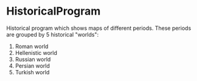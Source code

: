 # HistoricalProgram
Historical program which shows maps of different periods.
These periods are grouped by 5 historical "worlds":
1. Roman world
2. Hellenistic world
3. Russian world
4. Persian world
5. Turkish world
